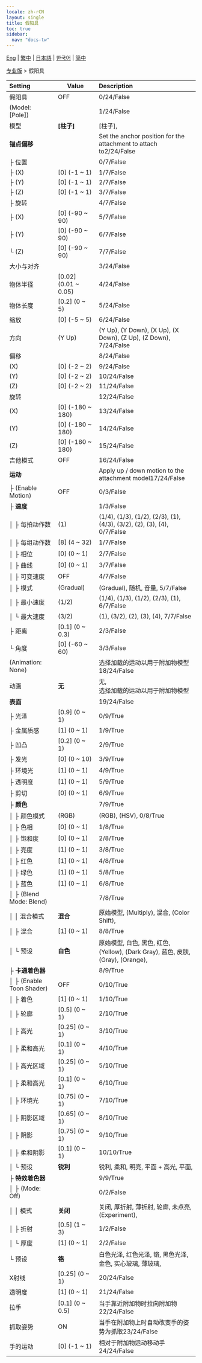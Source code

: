 ```yaml
---
locale: zh-rCN
layout: single
title: 假阳具
toc: true
sidebar:
  nav: "docs-tw"
---
```

[Eng](/dancexr/menu/2025.4/actor/dildo) | [繁中](/tw/dancexr/menu/2025.4/actor/dildo) | [日本語](/jp/dancexr/menu/2025.4/actor/dildo) | [한국어](/kr/dancexr/menu/2025.4/actor/dildo) | [简中](/zh/dancexr/menu/2025.4/actor/dildo)

[专业版](../menu#专业版) > 假阳具



| Setting | Value | Description |
| :--- | --- | :--- |
| 假阳具 | OFF | 0/24/False
| (Model: [Pole]) || 1/24/False
| 模型 | **[柱子]** | [柱子],  |
| **锚点偏移** | | Set the anchor position for the attachment to attach to2/24/False
| ├ 位置 || 0/7/False
| ├ (X) | [0] (-1 ~ 1) | 1/7/False
| ├ (Y) | [0] (-1 ~ 1) | 2/7/False
| ├ (Z) | [0] (-1 ~ 1) | 3/7/False
| ├ 旋转 || 4/7/False
| ├ (X) | [0] (-90 ~ 90) | 5/7/False
| ├ (Y) | [0] (-90 ~ 90) | 6/7/False
| └ (Z) | [0] (-90 ~ 90) | 7/7/False
| 大小与对齐 || 3/24/False
| 物体半径 | [0.02] (0.01 ~ 0.05) | 4/24/False
| 物体长度 | [0.2] (0 ~ 5) | 5/24/False
| 缩放 | [0] (-5 ~ 5) | 6/24/False
| 方向 | (Y Up) | (Y Up), (Y Down), (X Up), (X Down), (Z Up), (Z Down), 7/24/False
| 偏移 || 8/24/False
| (X) | [0] (-2 ~ 2) | 9/24/False
| (Y) | [0] (-2 ~ 2) | 10/24/False
| (Z) | [0] (-2 ~ 2) | 11/24/False
| 旋转 || 12/24/False
| (X) | [0] (-180 ~ 180) | 13/24/False
| (Y) | [0] (-180 ~ 180) | 14/24/False
| (Z) | [0] (-180 ~ 180) | 15/24/False
| 吉他模式 | OFF | 16/24/False
| **运动** | | Apply up / down motion to the attachment model17/24/False
| ├ (Enable Motion) | OFF | 0/3/False
| ├ **速度** | | 1/3/False
| │ ├ 每拍动作数 | (1) | (1/4), (1/3), (1/2), (2/3), (1), (4/3), (3/2), (2), (3), (4), 0/7/False
| │ ├ 每组动作数 | [8] (4 ~ 32) | 1/7/False
| │ ├ 相位 | [0] (0 ~ 1) | 2/7/False
| │ ├ 曲线 | [0] (0 ~ 1) | 3/7/False
| │ ├ 可变速度 | OFF | 4/7/False
| │ ├ 模式 | (Gradual) | (Gradual), 随机, 音量, 5/7/False
| │ ├ 最小速度 | (1/2) | (1/4), (1/3), (1/2), (2/3), (1), 6/7/False
| │ └ 最大速度 | (3/2) | (1), (3/2), (2), (3), (4), 7/7/False
| ├ 距离 | [0.1] (0 ~ 0.3) | 2/3/False
| └ 角度 | [0] (-60 ~ 60) | 3/3/False
| (Animation: None) || 选择加载的运动以用于附加物模型18/24/False
| 动画 | **无** | 无, <br/>选择加载的运动以用于附加物模型 |
| **表面** | | 19/24/False
| ├ 光泽 | [0.9] (0 ~ 1) | 0/9/True
| ├ 金属质感 | [1] (0 ~ 1) | 1/9/True
| ├ 凹凸 | [0.2] (0 ~ 1) | 2/9/True
| ├ 发光 | [0] (0 ~ 10) | 3/9/True
| ├ 环境光 | [1] (0 ~ 1) | 4/9/True
| ├ 透明度 | [1] (0 ~ 1) | 5/9/True
| ├ 剪切 | [0] (0 ~ 1) | 6/9/True
| ├ **颜色** | | 7/9/True
| │ ├ 颜色模式 | (RGB) | (RGB), (HSV), 0/8/True
| │ ├ 色相 | [0] (0 ~ 1) | 1/8/True
| │ ├ 饱和度 | [0] (0 ~ 1) | 2/8/True
| │ ├ 亮度 | [1] (0 ~ 1) | 3/8/True
| │ ├ 红色 | [1] (0 ~ 1) | 4/8/True
| │ ├ 绿色 | [1] (0 ~ 1) | 5/8/True
| │ ├ 蓝色 | [1] (0 ~ 1) | 6/8/True
| │ ├ (Blend Mode: Blend) || 7/8/True
| │ │ 混合模式 | **混合** | 原始模型, (Multiply), 混合, (Color Shift),  |
| │ ├ 混合 | [1] (0 ~ 1) | 8/8/True
| │ └ 预设 | **白色** | 原始模型, 白色, 黑色, 红色, (Yellow), (Dark Gray), 蓝色, 皮肤, (Gray), (Orange),  |
| ├ **卡通着色器** | | 8/9/True
| │ ├ (Enable Toon Shader) | OFF | 0/10/True
| │ ├ 着色 | [1] (0 ~ 1) | 1/10/True
| │ ├ 轮廓 | [0.5] (0 ~ 1) | 2/10/True
| │ ├ 高光 | [0.25] (0 ~ 1) | 3/10/True
| │ ├ 柔和高光 | [0.1] (0 ~ 1) | 4/10/True
| │ ├ 高光区域 | [0.25] (0 ~ 1) | 5/10/True
| │ ├ 柔和高光 | [0.1] (0 ~ 1) | 6/10/True
| │ ├ 环境光 | [0.75] (0 ~ 1) | 7/10/True
| │ ├ 阴影区域 | [0.65] (0 ~ 1) | 8/10/True
| │ ├ 阴影 | [0.75] (0 ~ 1) | 9/10/True
| │ ├ 柔和阴影 | [0.1] (0 ~ 1) | 10/10/True
| │ └ 预设 | **锐利** | 锐利, 柔和, 明亮, 平面 + 高光, 平面,  |
| ├ **特效着色器** | | 9/9/True
| │ ├ (Mode: Off) || 0/2/False
| │ │ 模式 | **关闭** | 关闭, 厚折射, 薄折射, 轮廓, 未点亮, (Experiment),  |
| │ ├ 折射 | [0.5] (1 ~ 3) | 1/2/False
| │ └ 厚度 | [1] (0 ~ 1) | 2/2/False
| └ 预设 | **铬** | 白色光泽, 红色光泽, 铬, 黑色光泽, 金色, 实心玻璃, 薄玻璃,  |
| X射线 | [0.25] (0 ~ 1) | 20/24/False
| 透明度 | [1] (0 ~ 1) | 21/24/False
| 拉手 | [0.1] (0 ~ 0.5) | 当手靠近附加物时拉向附加物22/24/False
| 抓取姿势 | ON | 当手在附加物上时自动改变手的姿势为抓取23/24/False
| 手的运动 | [0] (-1 ~ 1) | 相对于附加物运动移动手24/24/False
